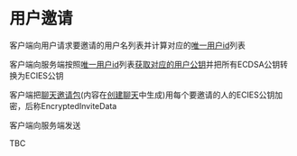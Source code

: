 # 用户邀请
客户端向用户请求要邀请的用户名列表并计算对应的[唯一用户id](../defines.md#唯一用户id)列表

客户端向服务端按照[唯一用户id](../defines.md#唯一用户id)列表[获取对应的用户公钥](get-user-PubKey.md)并把所有ECDSA公钥转换为ECIES公钥

客户端把[聊天邀请包](../struct/chat-invite-decrypted.md#解密后的聊天邀请包结构)(内容在[创建聊天](create-chat.md)中生成)用每个要邀请的人的ECIES公钥加密，后称EncryptedInviteData

客户端向服务端发送

TBC